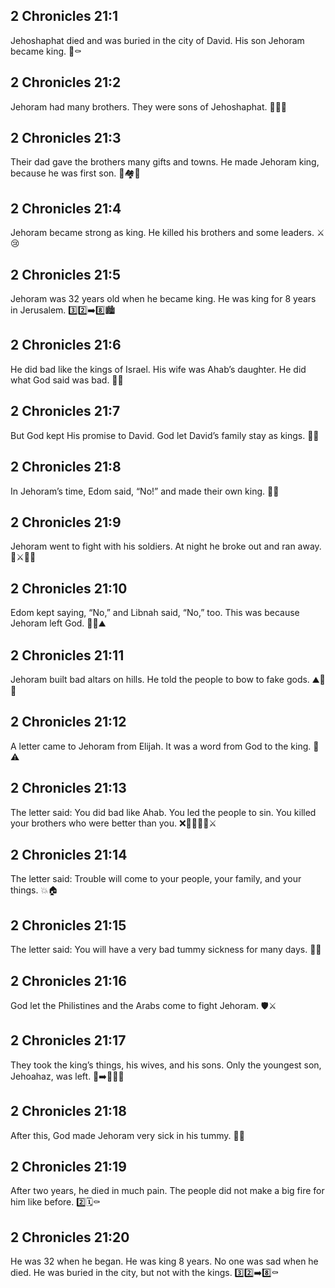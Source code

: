 ## 2 Chronicles 21:1
Jehoshaphat died and was buried in the city of David. His son Jehoram became king. 👑⚰️
## 2 Chronicles 21:2
Jehoram had many brothers. They were sons of Jehoshaphat. 👨‍👦‍👦
## 2 Chronicles 21:3
Their dad gave the brothers many gifts and towns. He made Jehoram king, because he was first son. 🎁🏘️👑
## 2 Chronicles 21:4
Jehoram became strong as king. He killed his brothers and some leaders. ⚔️😢
## 2 Chronicles 21:5
Jehoram was 32 years old when he became king. He was king for 8 years in Jerusalem. 3️⃣2️⃣➡️8️⃣🏙️
## 2 Chronicles 21:6
He did bad like the kings of Israel. His wife was Ahab’s daughter. He did what God said was bad. 🚫🙏
## 2 Chronicles 21:7
But God kept His promise to David. God let David’s family stay as kings. 🌟👑
## 2 Chronicles 21:8
In Jehoram’s time, Edom said, “No!” and made their own king. 🚩👑
## 2 Chronicles 21:9
Jehoram went to fight with his soldiers. At night he broke out and ran away. 🌙⚔️🏃‍♂️
## 2 Chronicles 21:10
Edom kept saying, “No,” and Libnah said, “No,” too. This was because Jehoram left God. 🚫🙏⛰️
## 2 Chronicles 21:11
Jehoram built bad altars on hills. He told the people to bow to fake gods. ⛰️🛐🚫
## 2 Chronicles 21:12
A letter came to Jehoram from Elijah. It was a word from God to the king. 📜⚠️
## 2 Chronicles 21:13
The letter said: You did bad like Ahab. You led the people to sin. You killed your brothers who were better than you. ❌🧍‍♂️🧍‍♂️⚔️
## 2 Chronicles 21:14
The letter said: Trouble will come to your people, your family, and your things. 💥🏠
## 2 Chronicles 21:15
The letter said: You will have a very bad tummy sickness for many days. 🤢🤒
## 2 Chronicles 21:16
God let the Philistines and the Arabs come to fight Jehoram. 🛡️⚔️
## 2 Chronicles 21:17
They took the king’s things, his wives, and his sons. Only the youngest son, Jehoahaz, was left. 🎒➡️🏴‍☠️👶
## 2 Chronicles 21:18
After this, God made Jehoram very sick in his tummy. 🤒🤢
## 2 Chronicles 21:19
After two years, he died in much pain. The people did not make a big fire for him like before. 2️⃣🗓️⚰️
## 2 Chronicles 21:20
He was 32 when he began. He was king 8 years. No one was sad when he died. He was buried in the city, but not with the kings. 3️⃣2️⃣➡️8️⃣⚰️
